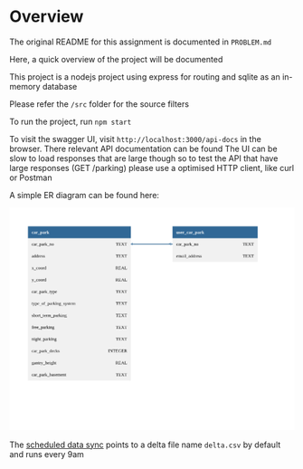 # Overview

The original README for this assignment is documented in `PROBLEM.md`

Here, a quick overview of the project will be documented

This project is a nodejs project using express for routing and sqlite as an in-memory database

Please refer the `/src` folder for the source filters

To run the project, run `npm start`

To visit the swagger UI, visit `http://localhost:3000/api-docs` in the browser.
There relevant API documentation can be found
The UI can be slow to load responses that are large though so to test the API that have large responses (GET /parking) please use a optimised HTTP client, like curl or Postman

A simple ER diagram can be found here:

<img src="er-diagram.png">

The [scheduled data sync](https://github.com/krishenm94/carpark-info-assignment/blob/ad0e1103330c0047e0a744846ef76229fca1141c/src/app.ts#L248) points to a delta file name `delta.csv` by default and runs every 9am
